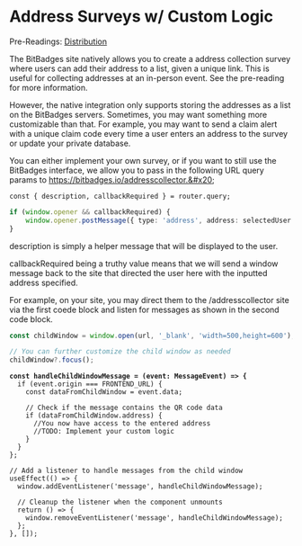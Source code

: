 # Address Surveys w/ Custom Logic

Pre-Readings: [Distribution](../../overview/how-it-works/distribution.md)

The BitBadges site natively allows you to create a address collection survey where users can add their address to a list, given a unique link. This is useful for collecting addresses at an in-person event. See the pre-reading for more information.

However, the native integration only supports storing the addresses as a list on the BitBadges servers. Sometimes, you may want something more customizable than that. For example, you may want to send a claim alert with a unique claim code every time a user enters an address to the survey or update your private database.

You can either implement your own survey, or if you want to still use the BitBadges interface, we allow you to pass in the following URL query params to https://bitbadges.io/addresscollector.&#x20;

```typoscript
const { description, callbackRequired } = router.query;
```

```typescript
if (window.opener && callbackRequired) {
    window.opener.postMessage({ type: 'address', address: selectedUser }, "*");
}
```

description is simply a helper message that will be displayed to the user.&#x20;

callbackRequired being a truthy value means that we will send a window message back to the site that directed the user here with the inputted address specified.&#x20;

For example, on your site, you may direct them to the /addresscollector site via the first coede block and listen for messages as shown in the second code block.

```typescript
const childWindow = window.open(url, '_blank', 'width=500,height=600');

// You can further customize the child window as needed
childWindow?.focus();
```

<pre class="language-typescript"><code class="lang-typescript"><strong>const handleChildWindowMessage = (event: MessageEvent) => {
</strong>  if (event.origin === FRONTEND_URL) {
    const dataFromChildWindow = event.data;

    // Check if the message contains the QR code data
    if (dataFromChildWindow.address) {
      //You now have access to the entered address
      //TODO: Implement your custom logic
    }
  }
};

// Add a listener to handle messages from the child window
useEffect(() => {
  window.addEventListener('message', handleChildWindowMessage);

  // Cleanup the listener when the component unmounts
  return () => {
    window.removeEventListener('message', handleChildWindowMessage);
  };
}, []);
</code></pre>

